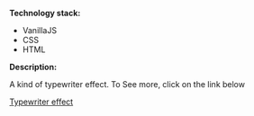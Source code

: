 <strong>Technology stack:</strong>
<ul><li>VanillaJS</li>
  <li>CSS</li>
  <li>HTML</li>
</ul>

<strong>Description:</strong>
<p>A kind of typewriter effect. To See more, click on the link below </p>
<a href="https://adriantech.github.io/typewriter-effect/" target="_blank">Typewriter effect</a>
